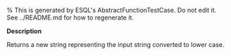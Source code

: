 % This is generated by ESQL's AbstractFunctionTestCase. Do not edit it. See ../README.md for how to regenerate it.

**Description**

Returns a new string representing the input string converted to lower case.

